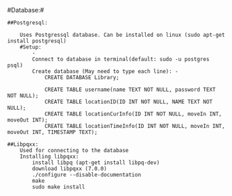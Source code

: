 #Database:#

	##Postgresql:
	
		Uses Postgressql database. Can be installed on linux (sudo apt-get install postgresql)
		#Setup:
			-
			Connect to database in terminal(default: sudo -u postgres psql)
			Create database (May need to type each line): -
				CREATE DATABASE Library;
        
				CREATE TABLE username(name TEXT NOT NULL, password TEXT NOT NULL);
				CREATE TABLE locationID(ID INT NOT NULL, NAME TEXT NOT NULL);
				CREATE TABLE locationCurInfo(ID INT NOT NULL, moveIn INT, moveOut INT);
				CREATE TABLE locationTimeInfo(ID INT NOT NULL, moveIn INT, moveOut INT, TIMESTAMP TEXT);
    
	##Libpqxx:
		Used for connecting to the database
		Installing libpqxx:
			install libpq (apt-get install libpq-dev)
			download libpqxx (7.0.0)
			./configure --disable-documentation
			make
			sudo make install
